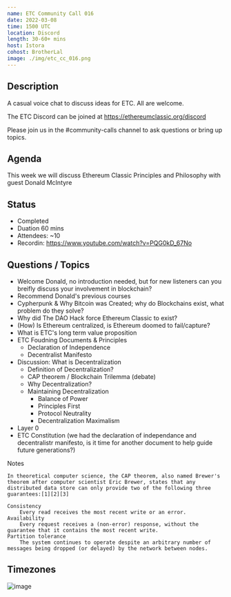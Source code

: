 ```yaml
---
name: ETC Community Call 016
date: 2022-03-08
time: 1500 UTC
location: Discord
length: 30-60+ mins
host: Istora
cohost: BrotherLal
image: ./img/etc_cc_016.png
---
```


## Description

A casual voice chat to discuss ideas for ETC. All are welcome.

The ETC Discord can be joined at https://ethereumclassic.org/discord

Please join us in the #community-calls channel to ask questions or bring up topics.

## Agenda

This week we will discuss Ethereum Classic Principles and Philosophy with guest Donald McIntyre

## Status

- Completed
- Duation 60 mins
- Attendees: ~10
- Recordin: https://www.youtube.com/watch?v=PQG0kD_67No

## Questions / Topics

- Welcome Donald, no introduction needed, but for new listeners can you breifly discuss your involvement in blockchain?
- Recommend Donald's previous courses
- Cypherpunk & Why Bitcoin was Created; why do Blockchains exist, what problem do they solve?
- Why did The DAO Hack force Ethereum Classic to exist?
- (How) Is Ethereum centralized, is Ethereum doomed to fail/capture?
- What is ETC's long term value proposition
- ETC Foudning Documents & Principles
  - Declaration of Independence
  - Decentralist Manifesto
- Discussion: What is Decentralization
  - Definition of Decentralization?
  - CAP theorem / Blockchain Trilemma (debate)
  - Why Decentralization?
  - Maintaining Decentralization
    - Balance of Power
    - Principles First
    - Protocol Neutrality
    - Decentralization Maximalism
- Layer 0
- ETC Constitution (we had the declaration of independance and decentralistr manifesto, is it time for another document to help guide future generations?)

Notes

```
In theoretical computer science, the CAP theorem, also named Brewer's theorem after computer scientist Eric Brewer, states that any distributed data store can only provide two of the following three guarantees:[1][2][3]

Consistency
    Every read receives the most recent write or an error.
Availability
    Every request receives a (non-error) response, without the guarantee that it contains the most recent write.
Partition tolerance
    The system continues to operate despite an arbitrary number of messages being dropped (or delayed) by the network between nodes.
```

## Timezones

![image](https://user-images.githubusercontent.com/1696942/156685476-8f9e9c40-981d-4e69-9c58-4fa8ab64c5db.png)

